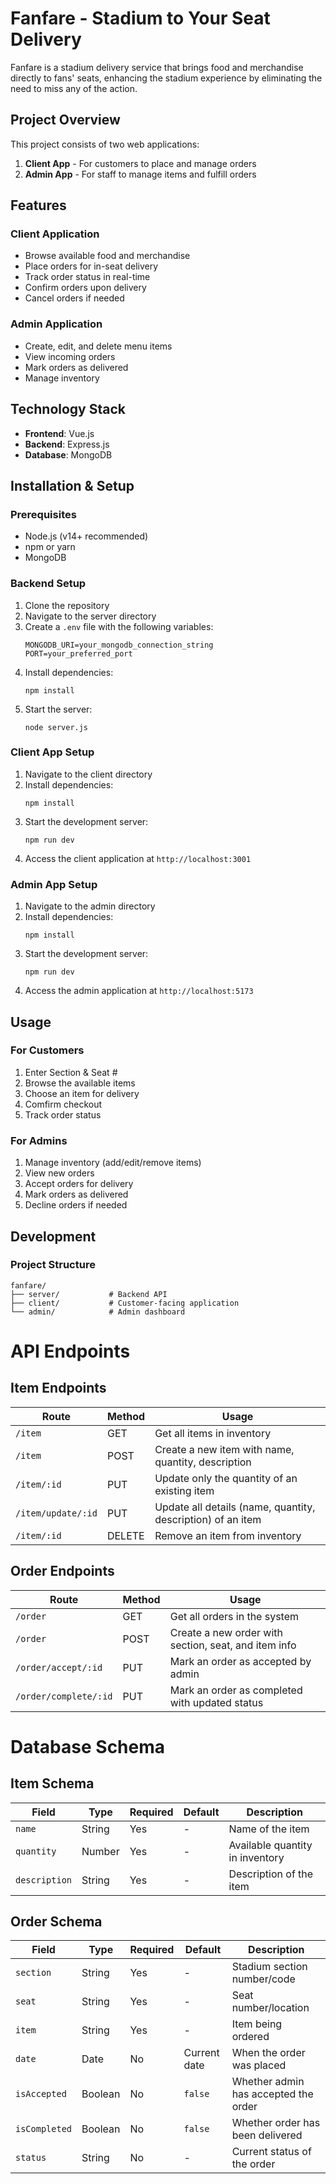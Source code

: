 # Fanfare - Stadium to Your Seat Delivery

Fanfare is a stadium delivery service that brings food and merchandise directly to fans' seats, enhancing the stadium experience by eliminating the need to miss any of the action.

## Project Overview

This project consists of two web applications:
1. **Client App** - For customers to place and manage orders
2. **Admin App** - For staff to manage items and fulfill orders

## Features

### Client Application
- Browse available food and merchandise
- Place orders for in-seat delivery
- Track order status in real-time
- Confirm orders upon delivery
- Cancel orders if needed

### Admin Application
- Create, edit, and delete menu items
- View incoming orders
- Mark orders as delivered
- Manage inventory

## Technology Stack

- **Frontend**: Vue.js
- **Backend**: Express.js
- **Database**: MongoDB

## Installation & Setup

### Prerequisites
- Node.js (v14+ recommended)
- npm or yarn
- MongoDB

### Backend Setup
1. Clone the repository
2. Navigate to the server directory
3. Create a `.env` file with the following variables:
   ```
   MONGODB_URI=your_mongodb_connection_string
   PORT=your_preferred_port
   ```
4. Install dependencies:
   ```
   npm install
   ```
5. Start the server:
   ```
   node server.js
   ```

### Client App Setup
1. Navigate to the client directory
2. Install dependencies:
   ```
   npm install
   ```
3. Start the development server:
   ```
   npm run dev
   ```
4. Access the client application at `http://localhost:3001`

### Admin App Setup
1. Navigate to the admin directory
2. Install dependencies:
   ```
   npm install
   ```
3. Start the development server:
   ```
   npm run dev
   ```
4. Access the admin application at `http://localhost:5173`

## Usage

### For Customers
1. Enter Section & Seat #
2. Browse the available items
3. Choose an item for delivery
4. Comfirm checkout
5. Track order status

### For Admins
1. Manage inventory (add/edit/remove items)
2. View new orders
3. Accept orders for delivery
4. Mark orders as delivered
5. Decline orders if needed

## Development

### Project Structure
```
fanfare/
├── server/           # Backend API
├── client/           # Customer-facing application
└── admin/            # Admin dashboard
```

# API Endpoints
## Item Endpoints

| Route | Method | Usage |
|-------|--------|-------|
| `/item` | GET | Get all items in inventory |
| `/item` | POST  | Create a new item with name, quantity, description |
| `/item/:id` | PUT  | Update only the quantity of an existing item |
| `/item/update/:id` | PUT | Update all details (name, quantity, description) of an item |
| `/item/:id` | DELETE | Remove an item from inventory |

## Order Endpoints

| Route | Method | Usage |
|-------|--------|-------|
| `/order` | GET  | Get all orders in the system |
| `/order` | POST  | Create a new order with section, seat, and item info |
| `/order/accept/:id` | PUT  | Mark an order as accepted by admin |
| `/order/complete/:id` | PUT  | Mark an order as completed with updated status |

# Database Schema

## Item Schema

| Field | Type | Required | Default | Description |
|-------|------|----------|---------|-------------|
| `name` | String | Yes | - | Name of the item |
| `quantity` | Number | Yes | - | Available quantity in inventory |
| `description` | String | Yes | - | Description of the item |

## Order Schema

| Field | Type | Required | Default | Description |
|-------|------|----------|---------|-------------|
| `section` | String | Yes | - | Stadium section number/code |
| `seat` | String | Yes | - | Seat number/location |
| `item` | String | Yes | - | Item being ordered |
| `date` | Date | No | Current date | When the order was placed |
| `isAccepted` | Boolean | No | `false` | Whether admin has accepted the order |
| `isCompleted` | Boolean | No | `false` | Whether order has been delivered |
| `status` | String | No | - | Current status of the order |